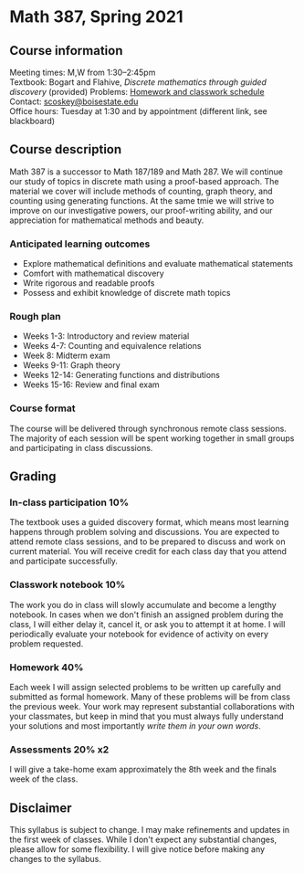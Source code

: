 # Math 387, Spring 2021

## Course information

Meeting times: M,W from 1:30&ndash;2:45pm  
Textbook: Bogart and Flahive, *Discrete mathematics through guided discovery* (provided)
Problems: [Homework and classwork schedule](homework)  
Contact: scoskey@boisestate.edu  
Office hours: Tuesday at 1:30 and by appointment (different link, see blackboard)

## Course description

Math 387 is a successor to Math 187/189 and Math 287. We will continue our study of topics in discrete math using a proof-based approach. The material we cover will include methods of counting, graph theory, and counting using generating functions. At the same tmie we will strive to improve on our investigative powers, our proof-writing ability, and our appreciation for mathematical methods and beauty.

### Anticipated learning outcomes

* Explore mathematical definitions and evaluate mathematical statements
* Comfort with mathematical discovery
* Write rigorous and readable proofs
* Possess and exhibit knowledge of discrete math topics

### Rough plan

* Weeks 1-3: Introductory and review material
* Weeks 4-7: Counting and equivalence relations
* Week 8: Midterm exam
* Weeks 9-11: Graph theory
* Weeks 12-14: Generating functions and distributions
* Weeks 15-16: Review and final exam

### Course format

The course will be delivered through synchronous remote class sessions. The majority of each session will be spent working together in small groups and participating in class discussions.

## Grading

### In-class participation 10%

The textbook uses a guided discovery format, which means most learning happens through problem solving and discussions. You are expected to attend remote class sessions, and to be prepared to discuss and work on current material. You will receive credit for each class day that you attend and participate successfully.

### Classwork notebook 10%

The work you do in class will slowly accumulate and become a lengthy notebook. In cases when we don't finish an assigned problem during the class, I will either delay it, cancel it, or ask you to attempt it at home. I will periodically evaluate your notebook for evidence of activity on every problem requested.

### Homework 40%

Each week I will assign selected problems to be written up carefully and submitted as formal homework. Many of these problems will be from class the previous week. Your work may represent substantial collaborations with your classmates, but keep in mind that you must always fully understand your solutions and most importantly *write them in your own words*.

### Assessments 20% x2

I will give a take-home exam approximately the 8th week and the finals week of the class.

## Disclaimer

This syllabus is subject to change. I may make refinements and updates in the first week of classes. While I don't expect any substantial changes, please allow for some flexibility. I will give notice before making any changes to the syllabus.
